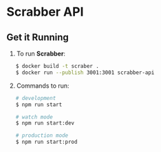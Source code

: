 # Scrabber API

## Get it Running

1. To run **Scrabber**:

```bash
   $ docker build -t scraber .
   $ docker run --publish 3001:3001 scrabber-api
```

2. Commands to run:

```bash
   # development
   $ npm run start

   # watch mode
   $ npm run start:dev

   # production mode
   $ npm run start:prod
```
